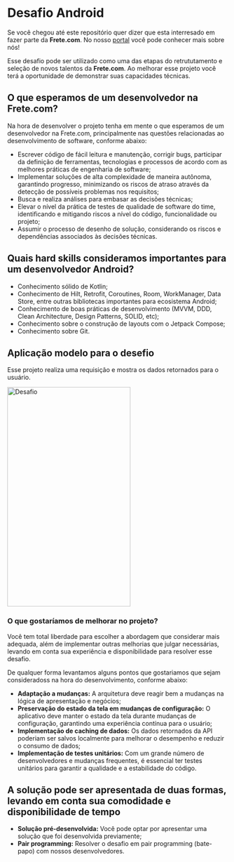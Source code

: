 # Desafio Android

Se você chegou até este repositório quer dizer que esta interresado em fazer parte da **Frete.com**. No nosso [portal](https://www.inhire.com.br/carreiras-frete/) você pode conhecer mais sobre nós!

Esse desafio pode ser utilizado como uma das etapas do retrututamento e seleção de novos talentos da **Frete.com**. Ao melhorar esse projeto você terá a oportunidade de demonstrar suas capacidades técnicas.

## O que esperamos de um desenvolvedor na Frete.com?

Na hora de desenvolver o projeto tenha em mente o que esperamos de um desenvolvedor na Frete.com, principalmente nas questões relacionadas ao desenvolvimento de software, conforme abaixo:

- Escrever código de fácil leitura e manutenção, corrigir bugs, participar da definição de ferramentas, tecnologias e processos de acordo com as melhores práticas de engenharia de software;
- Implementar soluções de alta complexidade de maneira autônoma, garantindo progresso, minimizando os riscos de atraso através da detecção de possíveis problemas nos requisitos;
- Busca e realiza análises para embasar as decisões técnicas;
- Elevar o nível da prática de testes de qualidade de software do time, identificando e mitigando riscos a nível do código, funcionalidade ou projeto;
- Assumir o processo de desenho de solução, considerando os riscos e dependências associados às decisões técnicas.

## Quais hard skills consideramos importantes para um desenvolvedor Android?

- Conhecimento sólido de Kotlin;
- Conhecimento de Hilt, Retrofit, Coroutines, Room, WorkManager, Data Store, entre outras bibliotecas importantes para ecosistema Android;
- Conhecimento de boas práticas de desenvolvimento (MVVM, DDD, Clean Architecture, Design Patterns, SOLID, etc);
- Conhecimento sobre o construção de layouts com o Jetpack Compose;
- Conhecimento sobre Git.


## Aplicação modelo para o desefio

Esse projeto realiza uma requisição e mostra os dados retornados para o usuário.

<img src="https://github.com/frete-com/desafio-android/assets/169164045/2358a9d9-041f-48b1-a3f0-b78b57a129ea" alt="Desafio" style="width:281px;height:500px;">


### O que gostaríamos de melhorar no projeto?

Você tem total liberdade para escolher a abordagem que considerar mais adequada, além de implementar outras melhorias que julgar necessárias, levando em conta sua experiência e disponibilidade para resolver esse desafio.

De qualquer forma levantamos alguns pontos que gostariamos que sejam consideradoss na hora do desenvolvimento, conforme abaixo:

- **Adaptação a mudanças:** A arquitetura deve reagir bem a mudanças na lógica de apresentação e negócios;
- **Preservação do estado da tela em mudanças de configuração:** O aplicativo deve manter o estado da tela durante mudanças de configuração, garantindo uma experiência contínua para o usuário;
- **Implementação de caching de dados:** Os dados retornados da API poderiam ser salvos localmente para melhorar o desempenho e reduzir o consumo de dados;
- **Implementação de testes unitários:** Com um grande número de desenvolvedores e mudanças frequentes, é essencial ter testes unitários para garantir a qualidade e a estabilidade do código.

## A solução pode ser apresentada de duas formas, levando em conta sua comodidade e disponibilidade de tempo

- **Solução pré-desenvolvida:** Você pode optar por apresentar uma solução que foi desenvolvida previamente;
- **Pair programming:** Resolver o desafio em pair programming (bate-papo) com nossos desenvolvedores.